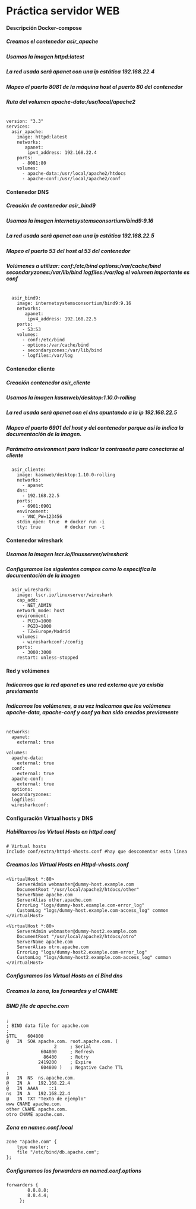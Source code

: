 # Práctica servidor WEB

#### Descripción Docker-compose

##### Creamos el contenedor asir_apache
##### Usamos la imagen httpd:latest
##### La red usada será apanet con una ip estática 192.168.22.4
##### Mapeo el puerto 8081 de la máquina host al puerto 80 del contenedor
##### Ruta del volumen apache-data:/usr/local/apache2

```

version: "3.3"
services:
  asir_apache:
    image: httpd:latest
    networks:
       apanet:
        ipv4_address: 192.168.22.4
    ports:
      - 8081:80
    volumes:
      - apache-data:/usr/local/apache2/htdocs
      - apache-conf:/usr/local/apache2/conf
```
#### Contenedor DNS
##### Creación de contenedor asir_bind9
##### Usamos la imagen internetsystemsconsortium/bind9:9.16
##### La red usada será apanet con una ip estática 192.168.22.5
##### Mapeo el puerto 53 del host al 53 del contenedor
##### Volúmenes a utilizar: conf:/etc/bind options:/var/cache/bind secondaryzones:/var/lib/bind logfiles:/var/log el volumen importante es conf
```

  asir_bind9:
    image: internetsystemsconsortium/bind9:9.16
    networks:
       apanet:
        ipv4_address: 192.168.22.5
    ports:
      - 53:53
    volumes:
      - conf:/etc/bind
      - options:/var/cache/bind
      - secondaryzones:/var/lib/bind
      - logfiles:/var/log
```
#### Contenedor cliente
##### Creación contenedor asir_cliente
##### Usamos la imagen kasmweb/desktop:1.10.0-rolling
##### La red usada será apanet con el dns apuntando a la ip 192.168.22.5
##### Mapeo el puerto 6901 del host y del contenedor porque así lo indica la documentación de la imagen.
##### Parámetro environment para indicar la contraseña para conectarse al cliente
```
  asir_cliente:
    image: kasmweb/desktop:1.10.0-rolling
    networks:
      - apanet
    dns:
      - 192.168.22.5
    ports:
      - 6901:6901
    environment:
      - VNC_PW=123456
    stdin_open: true  # docker run -i
    tty: true         # docker run -t
```
#### Contenedor wireshark
##### Usamos la imagen lscr.io/linuxserver/wireshark
##### Configuramos los siguientes campos como lo especifica la documentación de la imagen
```
  asir_wireshark:
    image: lscr.io/linuxserver/wireshark
    cap_add:
      - NET_ADMIN
    network_mode: host
    environment:
      - PUID=1000
      - PGID=1000
      - TZ=Europe/Madrid
    volumes:
      - wiresharkconf:/config
    ports:
      - 3000:3000
    restart: unless-stopped
```
#### Red y volúmenes
##### Indicamos que la red apanet es una red externa que ya existía previamente
##### Indicamos los volúmenes, a su vez indicamos que los volúmenes apache-data, apache-conf y conf ya han sido creados previamente
```

networks:
  apanet:
    external: true

volumes:
  apache-data:
    external: true
  conf:
    external: true
  apache-conf:
    external: true
  options:
  secondaryzones:
  logfiles:
  wiresharkconf:

  ```
  #### Configuración Virtual hosts y DNS
  ##### Habilitamos los Virtual Hosts en httpd.conf

```
# Virtual hosts
Include conf/extra/httpd-vhosts.conf #hay que descomentar esta línea

```

##### Creamos los Virtual Hosts en Httpd-vhosts.conf

```
<VirtualHost *:80>
    ServerAdmin webmaster@dummy-host.example.com
    DocumentRoot "/usr/local/apache2/htdocs/other"
    ServerName apache.com
    ServerAlias other.apache.com
    ErrorLog "logs/dummy-host.example.com-error_log"
    CustomLog "logs/dummy-host.example.com-access_log" common
</VirtualHost>

<VirtualHost *:80>
    ServerAdmin webmaster@dummy-host2.example.com
    DocumentRoot "/usr/local/apache2/htdocs/otro"
    ServerName apache.com
    ServerAlias otro.apache.com
    ErrorLog "logs/dummy-host2.example.com-error_log"
    CustomLog "logs/dummy-host2.example.com-access_log" common
</VirtualHost>

```
##### Configuramos los Virtual Hosts en el Bind dns
##### Creamos la zona, los forwardes y el CNAME
##### BIND file de apache.com

```
;
; BIND data file for apache.com
;
$TTL	604800
@	IN	SOA	apache.com. root.apache.com. (
			      2		; Serial
			 604800		; Refresh
			  86400		; Retry
			2419200		; Expire
			 604800 )	; Negative Cache TTL
;
@	IN	NS	ns.apache.com.
@	IN	A	192.168.22.4
@	IN	AAAA	::1
ns  IN  A	192.168.22.4
@	IN	TXT	"Texto de ejemplo"
www CNAME apache.com. 
other CNAME apache.com.
otro CNAME apache.com.

```

##### Zona en namec.conf.local

```
zone "apache.com" {
    type master;
    file "/etc/bind/db.apache.com";
};

```
##### Configuramos los forwarders en named.conf.options

```
forwarders {
		8.8.8.8;
		8.8.4.4;
	 };

```


